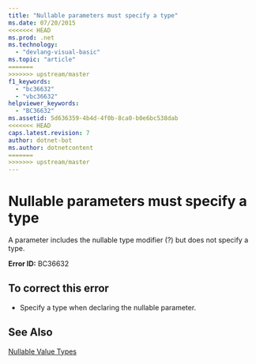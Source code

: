 ```yaml
---
title: "Nullable parameters must specify a type"
ms.date: 07/20/2015
<<<<<<< HEAD
ms.prod: .net
ms.technology: 
  - "devlang-visual-basic"
ms.topic: "article"
=======
>>>>>>> upstream/master
f1_keywords: 
  - "bc36632"
  - "vbc36632"
helpviewer_keywords: 
  - "BC36632"
ms.assetid: 5d636359-4b4d-4f0b-8ca0-b0e6bc538dab
<<<<<<< HEAD
caps.latest.revision: 7
author: dotnet-bot
ms.author: dotnetcontent
=======
>>>>>>> upstream/master
---
```

# Nullable parameters must specify a type
A parameter includes the nullable type modifier (?) but does not specify a type.  
  
 **Error ID:** BC36632  
  
## To correct this error  
  
-   Specify a type when declaring the nullable parameter.  
  
## See Also  
 [Nullable Value Types](../../visual-basic/programming-guide/language-features/data-types/nullable-value-types.md)

